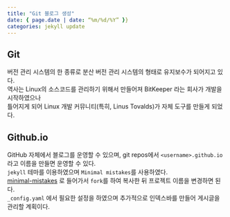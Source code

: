 ```yaml
---
title: "Git 블로그 생성"
date: { page.date | date: “%m/%d/%Y” }}
categories: jekyll update
---
```


## Git
버전 관리 시스템의 한 종류로 분산  버전 관리 시스템의 형태로 유지보수가 되어지고 있다.<br>
역사는 Linux의 소스코드를 관리하기 위해서 만들어져 BitKeeper 라는 회사가 개발을 시작하였으나 <br>
틀어지게 되어 Linux 개발 커뮤니티(특히, Linus Tovalds)가 자체 도구를 만들게 되었다.

## Github.io
GitHub 자체에서 블로그를 운영할 수 있으며, git repos에서 `<username>.github.io` 라고 이름을 만들면 운영할 수 있다.<br>
`jekyll` 테마를 이용하였으며 `Minimal mistakes`를 사용하였다.<br>
[minimal-mistakes](https://github.com/mmistakes/minimal-mistakes) 로 들어가서 `fork`를 하여 복사한 뒤 프로젝트 이름을 변경하면 된다.<br>
`_config.yaml` 에서 필요한 설정을 하였으며 추가적으로 인덱스바를 만들어 게시글을 관리할 계획이다.